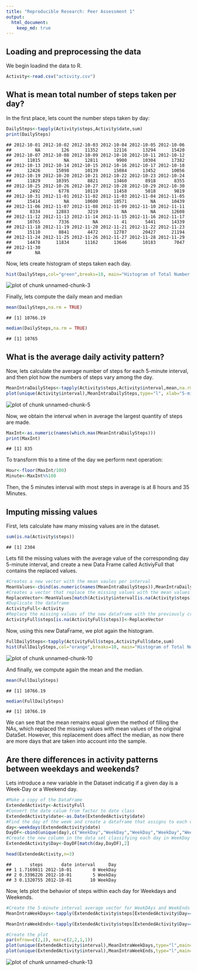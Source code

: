```yaml
---
title: "Reproducible Research: Peer Assessment 1"
output: 
  html_document:
    keep_md: true
---
```



## Loading and preprocessing the data

We begin loadind the data to R.

```r
Activity<-read.csv("activity.csv")
```



## What is mean total number of steps taken per day?
In the first place, lets count the number steps taken by day: 


```r
DailySteps<-tapply(Activity$steps,Activity$date,sum)
print(DailySteps)
```

```
## 2012-10-01 2012-10-02 2012-10-03 2012-10-04 2012-10-05 2012-10-06 
##         NA        126      11352      12116      13294      15420 
## 2012-10-07 2012-10-08 2012-10-09 2012-10-10 2012-10-11 2012-10-12 
##      11015         NA      12811       9900      10304      17382 
## 2012-10-13 2012-10-14 2012-10-15 2012-10-16 2012-10-17 2012-10-18 
##      12426      15098      10139      15084      13452      10056 
## 2012-10-19 2012-10-20 2012-10-21 2012-10-22 2012-10-23 2012-10-24 
##      11829      10395       8821      13460       8918       8355 
## 2012-10-25 2012-10-26 2012-10-27 2012-10-28 2012-10-29 2012-10-30 
##       2492       6778      10119      11458       5018       9819 
## 2012-10-31 2012-11-01 2012-11-02 2012-11-03 2012-11-04 2012-11-05 
##      15414         NA      10600      10571         NA      10439 
## 2012-11-06 2012-11-07 2012-11-08 2012-11-09 2012-11-10 2012-11-11 
##       8334      12883       3219         NA         NA      12608 
## 2012-11-12 2012-11-13 2012-11-14 2012-11-15 2012-11-16 2012-11-17 
##      10765       7336         NA         41       5441      14339 
## 2012-11-18 2012-11-19 2012-11-20 2012-11-21 2012-11-22 2012-11-23 
##      15110       8841       4472      12787      20427      21194 
## 2012-11-24 2012-11-25 2012-11-26 2012-11-27 2012-11-28 2012-11-29 
##      14478      11834      11162      13646      10183       7047 
## 2012-11-30 
##         NA
```

Now, lets create histogram of steps taken each day.


```r
hist(DailySteps,col="green",breaks=10, main="Histogram of Total Number of Daily Steps")
```

![plot of chunk unnamed-chunk-3](figure/unnamed-chunk-3-1.png) 

Finally, lets compute the daily mean and median


```r
mean(DailySteps,na.rm = TRUE)
```

```
## [1] 10766.19
```

```r
median(DailySteps,na.rm = TRUE)
```

```
## [1] 10765
```

## What is the average daily activity pattern?

Now, lets calculate the average number of steps for each 5-minute interval, and then plot how the numbers of steps vary among the day.

```r
MeanIntraDailySteps<-tapply(Activity$steps,Activity$interval,mean,na.rm=TRUE)
plot(unique(Activity$interval),MeanIntraDailySteps,type="l", xlab="5-minutes Intraday intervals", ylab = "Average number of steps")
```

![plot of chunk unnamed-chunk-5](figure/unnamed-chunk-5-1.png) 

Now, we obtain the interval when in average the largest quantity of steps are made.  


```r
MaxInt<-as.numeric(names(which.max(MeanIntraDailySteps)))
print(MaxInt)
```

```
## [1] 835
```
To transform this to a time of the day we perform next operation:


```r
Hour<-floor(MaxInt/100)
Minute<-MaxInt%%100
```
Then, the 5 minutes interval with most steps in average is at 8 hours and 35 Minutes.

## Imputing missing values

First, lets calculate haw many missing values are in the dataset.

```r
sum(is.na(Activity$steps))
```

```
## [1] 2304
```
Lets fill the missing values with the average value of the corresponding day 5-minute interval, and create a new Data Frame called ActiviyFull that contains the replaced values.

```r
#Creates a new vector with the mean vaules per interval
MeanValues<-cbind(as.numeric(names(MeanIntraDailySteps)),MeanIntraDailySteps)
#Creates a vector that replace the missing values with the mean values per interval
ReplaceVector<-MeanValues[match(Activity$interval[is.na(Activity$steps)],MeanValues),2]
#Duplicate the dataframe
ActivityFull<-Activity
#Replace the missing values of the new dataframe with the previously created vector of mean values per interval.
ActivityFull$steps[is.na(ActivityFull$steps)]<-ReplaceVector
```

Now, using this new DataFrame, we plot again the histogram.

```r
FullDailySteps<-tapply(ActivityFull$steps,ActivityFull$date,sum)
hist(FullDailySteps,col="orange",breaks=10, main="Histogram of Total Number of Daily Steps after replacing NAs")
```

![plot of chunk unnamed-chunk-10](figure/unnamed-chunk-10-1.png) 

And finally, we compute again the mean and the median.

```r
mean(FullDailySteps)
```

```
## [1] 10766.19
```

```r
median(FullDailySteps)
```

```
## [1] 10766.19
```
We can see that the mean remains equal given the method of filling the NAs, which replaced the missing values with mean values of the original DataSet. However, this replacement does affect the median, as now there are more days that are taken into account into the sample.

## Are there differences in activity patterns between weekdays and weekends?

Lets introduce a new variable in the Dataset indicatig if a given day is a Week-Day or a Weekend day.


```r
#Make a copy of the DataFrame
ExtendedActivity<-ActivityFull
#Convert the date colum from factor to date class
ExtendedActivity$date<-as.Date(ExtendedActivity$date)
#Find the day of the week and create a dataframe that assigns to each day of the week the category of WeekDay and WeekEnd accordanly.
day<-weekdays(ExtendedActivity$date)
DayDF<-cbind(unique(day),c("WeekDay","WeekDay","WeekDay","WeekDay","WeekDay","WeekEnd","WeekEnd"))
#Create the new column in the data set classifying each day in WeekDay or WeekEnd
ExtendedActivity$Day<-DayDF[match(day,DayDF),2]

head(ExtendedActivity,n=3)
```

```
##       steps       date interval     Day
## 1 1.7169811 2012-10-01        0 WeekDay
## 2 0.3396226 2012-10-01        5 WeekDay
## 3 0.1320755 2012-10-01       10 WeekDay
```

Now, lets plot the  behavior of steps within each day for Weekdays and Weekends.

```r
#Create the 5-minute interval average vector for WeekDAys and WeekEnds
MeanIntraWeekDays<-tapply(ExtendedActivity$steps[ExtendedActivity$Day=="WeekDay"],ExtendedActivity$interval[ExtendedActivity$Day=="WeekDay"],mean,na.rm=TRUE)

MeanIntraWeekEnds<-tapply(ExtendedActivity$steps[ExtendedActivity$Day=="WeekEnd"],ExtendedActivity$interval[ExtendedActivity$Day=="WeekEnd"],mean,na.rm=TRUE)

#Create the plot
par(mfrow=c(2,1), mar=c(2,2,1,1))
plot(unique(ExtendedActivity$interval),MeanIntraWeekDays,type="l",main="WeekDays", xlab="5-minutes Intraday intervals", ylab = "Average number of steps", col="cyan",lwd=3)
plot(unique(ExtendedActivity$interval),MeanIntraWeekEnds,type="l",main="WeekEnds", xlab="5-minutes Intraday intervals", ylab = "Average number of steps", col="cyan",lwd=3)
```

![plot of chunk unnamed-chunk-13](figure/unnamed-chunk-13-1.png) 
